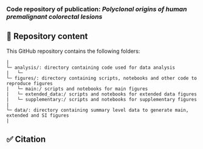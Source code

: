 ### Code repository of publication: *Polyclonal origins of human premalignant colorectal lesions*

## :file_folder: Repository content ###

This GitHub repository contains the following folders:
```
| 
└─ analysis/: directory containing code used for data analysis
|   └─ 
└─ figures/: directory containing scripts, notebooks and other code to reproduce figures
|   └─ main:/ scripts and notebooks for main figures
|   └─ extended_data:/ scripts and notebooks for extended data figures
|   └─ supplementary:/ scripts and notebooks for supplementary figures
| 
└─ data/: directory containing summary level data to generate main, extended and SI figures
|   
```

## :white_check_mark: Citation

